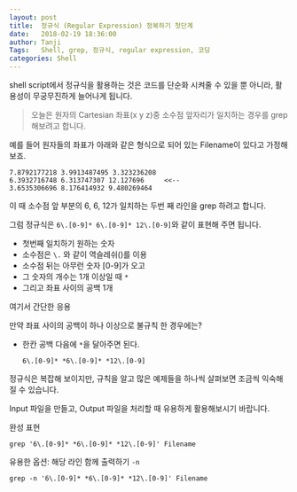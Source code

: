 ```yaml
---
layout: post
title:  정규식 (Regular Expression) 정복하기 첫단계
date:   2018-02-19 18:36:00
author: Tanji
Tags:   Shell, grep, 정규식, regular expression, 코딩
categories: Shell
---
```


shell script에서 정규식을 활용하는 것은 코드를 단순화 시켜줄 수 있을 뿐 아니라, 활용성이 무궁무진하게 늘어나게 됩니다.

> 오늘은 원자의 Cartesian 좌표(x y z)중 소수점 앞자리가 일치하는 경우를 grep 해보려고 합니다.

예를 들어 원자들의 좌표가 아래와 같은 형식으로 되어 있는 Filename이 있다고 가정해 보죠.

```
7.8792177218 3.9913487495 3.323236208
6.3932716748 6.313747307 12.127696     <<--
3.6535306696 8.176414932 9.480269464
```

이 때 소수점 앞 부분의 6, 6, 12가 일치하는 두번 째 라인을 grep 하려고 합니다.

그럼 정규식은 `6\.[0-9]* 6\.[0-9]* 12\.[0-9]`와 같이 표현해 주면 됩니다.

- 첫번째 일치하기 원하는 숫자
- 소수점은 `\.` 와 같이 역슬레쉬(\)를 이용
- 소수점 뒤는 아무런 숫자 [0-9]가 오고
- 그 숫자의 개수는 1개 이상일 때 `*`
- 그리고 좌표 사이의 공백 1개

여기서 간단한 응용

만약 좌표 사이의 공백이 하나 이상으로 불규칙 한 경우에는?

- 한칸 공백 다음에 `*`을 달아주면 된다.

  `6\.[0-9]* *6\.[0-9]* *12\.[0-9]`

정규식은 복잡해 보이지만, 규칙을 알고 많은 예제들을 하나씩 살펴보면 조금씩 익숙해질 수 있습니다.

Input 파일을 만들고, Output 파일을 처리할 때 유용하게 활용해보시기 바랍니다.

완성 표현

```
grep '6\.[0-9]* *6\.[0-9]* *12\.[0-9]' Filename
```

유용한 옵션:  해당 라인 함께 출력하기 `-n`

```
grep -n '6\.[0-9]* *6\.[0-9]* *12\.[0-9]' Filename
```

